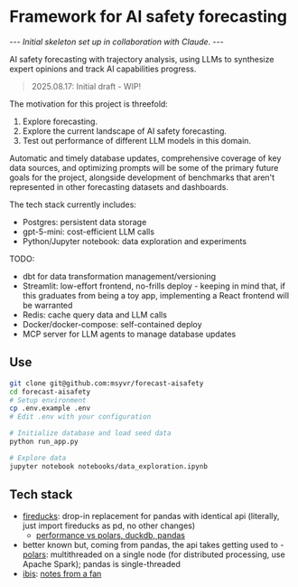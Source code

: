 # Framework for AI safety forecasting

--- _Initial skeleton set up in collaboration with Claude._ ---

AI safety forecasting with trajectory analysis, using LLMs to synthesize expert opinions and track AI capabilities progress.

> 2025.08.17: Initial draft - WIP!

The motivation for this project is threefold:

1. Explore forecasting.
2. Explore the current landscape of AI safety forecasting.
3. Test out performance of different LLM models in this domain.

Automatic and timely database updates, comprehensive coverage of key data sources, and optimizing prompts will be some of the primary future goals for the project, alongside development of benchmarks that aren't represented in other forecasting datasets and dashboards.

The tech stack currently includes:

- Postgres: persistent data storage
- gpt-5-mini: cost-efficient LLM calls
- Python/Jupyter notebook: data exploration and experiments

TODO:

- dbt for data transformation management/versioning
- Streamlit: low-effort frontend, no-frills deploy - keeping in mind that, if this graduates from being a toy app, implementing a React frontend will be warranted
- Redis: cache query data and LLM calls
- Docker/docker-compose: self-contained deploy
- MCP server for LLM agents to manage database updates

## Use

```bash
git clone git@github.com:msyvr/forecast-aisafety
cd forecast-aisafety
# Setup environment
cp .env.example .env
# Edit .env with your configuration

# Initialize database and load seed data
python run_app.py

# Explore data
jupyter notebook notebooks/data_exploration.ipynb
```

## Tech stack

- [fireducks](https://fireducks-dev.github.io/): drop-in replacement for pandas with identical api (literally, just import fireducks as pd, no other changes)
  - [performance vs polars, duckdb, pandas](https://blog.dailydoseofds.com/p/fireducks-vs-pandas-vs-duckdb-vs)
- better known but, coming from pandas, the api takes getting used to - [polars](https://docs.pola.rs/user-guide/misc/comparison/): multithreaded on a single node (for distributed processing, use Apache Spark); pandas is single-threaded
- [ibis](https://ibis-project.org/tutorials/basics): [notes from a fan](https://www.reddit.com/r/Python/comments/16gciot/underused_library_ibis_dataframe_frontend_sql/)
